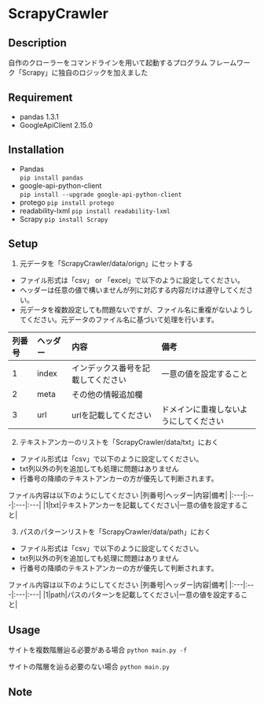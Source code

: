 # ScrapyCrawler
## Description
自作のクローラーをコマンドラインを用いて起動するプログラム
フレームワーク「Scrapy」に独自のロジックを加えました  

## Requirement
* pandas 1.3.1
* GoogleApiClient 2.15.0


## Installation
- Pandas  
```pip install pandas```  
- google-api-python-client  
```pip install --upgrade google-api-python-client```  
- protego
```pip install protego```
- readability-lxml
```pip install readability-lxml```
- Scrapy
```pip install Scrapy```


## Setup
1. 元データを「ScrapyCrawler/data/orign」にセットする  
- ファイル形式は「csv」 or 「excel」で以下のように設定してください。
- ヘッダーは任意の値で構いませんが列に対応する内容だけは遵守してください。  
- 元データを複数設定しても問題ないですが、ファイル名に重複がないようしてください。元データのファイル名に基づいて処理を行います。  

|列番号|ヘッダー|内容|備考|
|:---|:---|:---|:---|
|1|index|インデックス番号を記載してください|一意の値を設定すること|
|2|meta|その他の情報追加欄||
|3|url|urlを記載してください|ドメインに重複しないようにしてください|

2. テキストアンカーのリストを「ScrapyCrawler/data/txt」におく

- ファイル形式は「csv」で以下のように設定してください。
- txt列以外の列を追加しても処理に問題はありません
- 行番号の降順のテキストアンカーの方が優先して判断されます。

ファイル内容は以下のようにしてください
|列番号|ヘッダー|内容|備考|
|:---|:---|:---|:---|
|1|txt|テキストアンカーを記載してください|一意の値を設定すること|

3. パスのパターンリストを「ScrapyCrawler/data/path」におく

- ファイル形式は「csv」で以下のように設定してください。
- txt列以外の列を追加しても処理に問題はありません
- 行番号の降順のテキストアンカーの方が優先して判断されます。

ファイル内容は以下のようにしてください
|列番号|ヘッダー|内容|備考|
|:---|:---|:---|:---|
|1|path|パスのパターンを記載してください|一意の値を設定すること|

## Usage
サイトを複数階層辿る必要がある場合 
```python main.py -f```  

サイトの階層を辿る必要のない場合
```python main.py```  

## Note
